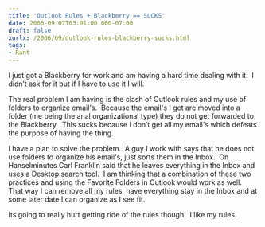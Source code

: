 ```yaml
---
title: 'Outlook Rules + Blackberry == SUCKS'
date: 2006-09-07T03:01:00.000-07:00
draft: false
xurlx: /2006/09/outlook-rules-blackberry-sucks.html
tags: 
- Rant
---
```


I just got a Blackberry for work and am having a hard time dealing with it.  I didn’t ask for it but if I have to use it I will. 

  

The real problem I am having is the clash of Outlook rules and my use of folders to organize email's.  Because the email's I get are moved into a folder (me being the anal organizational type) they do not get forwarded to the Blackberry.  This sucks because I don’t get all my email's which defeats the purpose of having the thing.

  

I have a plan to solve the problem.  A guy I work with says that he does not use folders to organize his email's, just sorts them in the Inbox.  On Hanselminutes Carl Franklin said that he leaves everything in the Inbox and uses a Desktop search tool.  I am thinking that a combination of these two practices and using the Favorite Folders in Outlook would work as well.  That way I can remove all my rules, have everything stay in the Inbox and at some later date I can organize as I see fit.

  

Its going to really hurt getting ride of the rules though.  I like my rules.